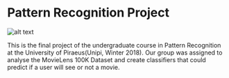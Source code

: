 # Pattern Recognition Project 

![alt text](https://i.imgur.com/2Kubf21.png)

This is the final project of the undergraduate course in Pattern Recognition at the University of Piraeus(Unipi, Winter 2018). Our group was assigned to analyse the MovieLens 100K Dataset and create classifiers that could predict if a user will see or not a movie.
